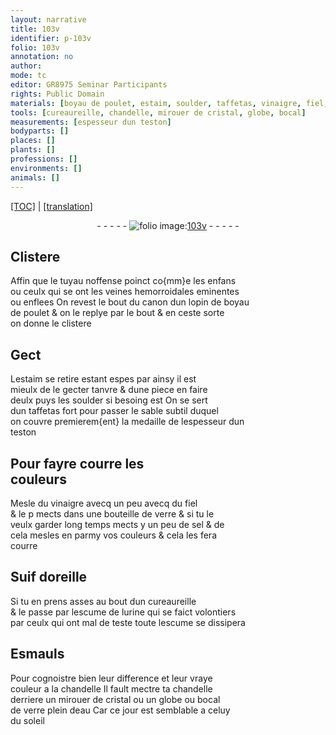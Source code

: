 ```yaml
---
layout: narrative
title: 103v
identifier: p-103v
folio: 103v
annotation: no
author:
mode: tc
editor: GR8975 Seminar Participants
rights: Public Domain
materials: [boyau de poulet, estaim, soulder, taffetas, vinaigre, fiel, verre, sel, Suif doreille, urine, Esmauls, cristal, eau]
tools: [cureaureille, chandelle, mirouer de cristal, globe, bocal]
measurements: [espesseur dun teston]
bodyparts: []
places: []
plants: []
professions: []
environments: []
animals: []
---
```


<p><a href="{{ site.baseurl }}/diplomatic/" target="_blank">[TOC]</a> | <a href="{{ site.baseurl }}/texts/p-103v_tl/">[translation]</a></p><div class="folio" align="center">- - - - - <a href="http://gallica.bnf.fr/ark:/12148/btv1b10500001g/f212.image" target="_blank"><img src="https://cu-mkp.github.io/2017-workshop-edition/assets/photo-icon.png" alt="folio image: " style="display:inline-block; margin-bottom:-3px;"/>103v</a> - - - - - </div>  
  

## Clistere

 
 Affin que le tuyau noffense poinct co{mm}e les enfans<br/> ou ceulx qui <span class="del">se</span> ont les veines hemorroidales eminentes<br/> ou enflees On revest le bout du canon dun lopin de <span class="m">boyau<br/> de poulet</span> & on le replye par le bout & en ceste sorte<br/> on donne le clistere
 
 
  

## Gect

 
 L<span class="m">estaim</span> se retire estant espes par ainsy il est<br/> mieulx de le gecter tanvre & dune piece en faire<br/> deulx puys le<span class="add">s</span> <span class="m">soulder</span> si besoing est On se sert<br/> dun <span class="m">taffetas</span> fort pour passer le sable subtil duquel<br/> on couvre premierem{ent} la medaille de l<span class="ms">espesseur dun<br/> teston</span>
 
 
  

## Pour fayre courre les<br/> couleurs

 
 Mesle du <span class="m">vinaigre</span> <span class="del">avecq</span> un peu avecq du <span class="m">fiel</span><br/> & le <span class="del">p</span> mects dans une bouteille de <span class="m">verre</span> & si tu le<br/> veulx garder long temps mects y un peu de <span class="m">sel</span> & de<br/> cela mesles en parmy vos couleurs & cela les fera<br/> courre
 
 
  

## <span class="m">Suif doreille</span>

 
 Si tu en prens asses au bout dun <span class="tl">cureaureille</span><br/> & le passe par lescume de l<span class="m">urine</span> qui se faict volontiers<br/> par ceulx qui ont mal de teste toute lescume se dissipera
 
 
  

## <span class="m">Esmauls</span>

 
 Pour cognoistre bien leur difference et leur vraye<br/> couleur a la <span class="tl">chandelle</span> Il fault mectre ta <span class="tl">chandelle</span><br/> derriere un <span class="tl">mirouer de <span class="m">cristal</span></span> ou un <span class="tl">globe</span> ou <span class="tl">bocal</span><br/> de <span class="m">verre</span> plein d<span class="m">eau</span> Car ce jour est semblable a celuy<br/> du soleil
 

